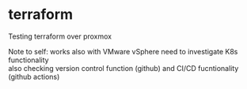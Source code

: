 # terraform
Testing terraform over proxmox

Note to self: works also with VMware vSphere 
              need to investigate K8s functionality  
              also checking version control function (github)
              and CI/CD fucntionality (github actions)